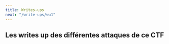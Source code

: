 ```yaml
---
title: Writes-ups
next: "/write-ups/wu1"
---
```


## Les writes up des différentes attaques de ce CTF



